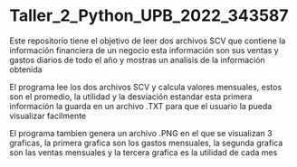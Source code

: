 # Taller_2_Python_UPB_2022_343587

Este repositorio tiene el objetivo de leer dos archivos SCV que contiene la información financiera de un negocio
esta información son sus ventas y gastos diarios de todo el año y mostras un analisis de la información obtenida

El programa lee los dos archivos SCV y calcula valores mensuales, estos son el promedio, la utilidad y la desviación estandar
esta primera información la guarda en un archivo .TXT para que el usuario la pueda visualizar facilmente 

El programa tambien genera un archivo .PNG en el que se visualizan 3 graficas, la primera grafica son los gastos mensuales,
la segunda grafica son las ventas mensuales y la tercera grafica es la utilidad de cada mes

